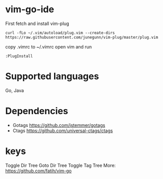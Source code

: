 # vim-go-ide

First fetch and install vim-plug
```
curl -fLo ~/.vim/autoload/plug.vim --create-dirs https://raw.githubusercontent.com/junegunn/vim-plug/master/plug.vim
```

copy .vimrc to ~/.vimrc
open vim and run

```
:PlugInstall
```

# Supported languages

Go, Java

# Dependencies

* Gotags https://github.com/jstemmer/gotags
* Ctags https://github.com/universal-ctags/ctags

# keys
<F2> Toggle Dir Tree
<F3> Goto Dir Tree
<F4> Toggle Tag Tree 
More: https://github.com/fatih/vim-go
